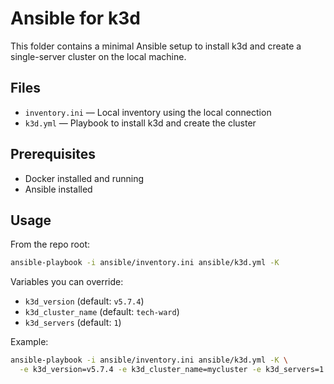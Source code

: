 # Ansible for k3d

This folder contains a minimal Ansible setup to install k3d and create a single-server cluster on the local machine.

## Files

- `inventory.ini` — Local inventory using the local connection
- `k3d.yml` — Playbook to install k3d and create the cluster

## Prerequisites

- Docker installed and running
- Ansible installed

## Usage

From the repo root:

```sh
ansible-playbook -i ansible/inventory.ini ansible/k3d.yml -K
```

Variables you can override:

- `k3d_version` (default: `v5.7.4`)
- `k3d_cluster_name` (default: `tech-ward`)
- `k3d_servers` (default: `1`)

Example:

```sh
ansible-playbook -i ansible/inventory.ini ansible/k3d.yml -K \
  -e k3d_version=v5.7.4 -e k3d_cluster_name=mycluster -e k3d_servers=1
```
